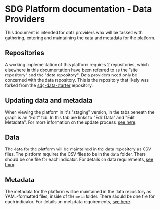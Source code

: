 # SDG Platform documentation - Data Providers

This document is intended for data providers who will be tasked with gathering, entering and maintaining the data and metadata for the platform.

## Repositories

A working implementation of this platform requires 2 repositories, which elsewhere in this documentation have been referred to as the "site repository" and the "data repository". Data providers need only be concerned with the data repository. This is the repository that likely was forked from the [sdg-data-starter](https://github.com/OpenDataEnterprise/sdg-data-starter) repository.

## Updating data and metadata

When viewing the platform in it's "staging" version, in the tabs beneath the graph is an "Edit" tab. In this tab are links to "Edit Data" and "Edit Metadata". For more information on the update process, [see here](making-updates.md).

## Data

The data for the platform will be maintained in the data repository as CSV files. The platform requires the CSV files to be in the `data` folder. There should be one file for each indicator. For details on data requirements, [see here](data-format.md).

## Metadata

The metadata for the platform will be maintained in the data repository as YAML-formatted files, inside of the `meta` folder. There should be one file for each indicator. For details on metadata requirements, [see here](metadata-format.md).
